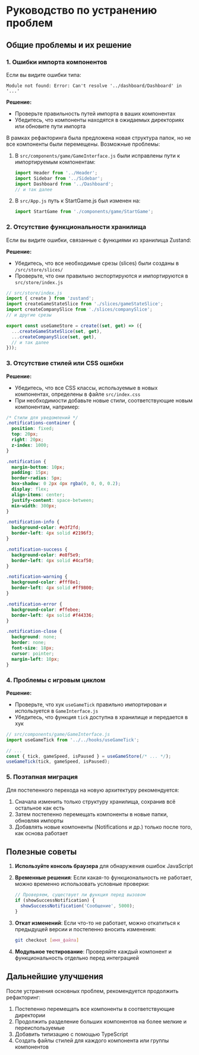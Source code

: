 # Руководство по устранению проблем

## Общие проблемы и их решение

### 1. Ошибки импорта компонентов

Если вы видите ошибки типа:
```
Module not found: Error: Can't resolve '../dashboard/Dashboard' in '...'
```

**Решение:**
- Проверьте правильность путей импорта в ваших компонентах
- Убедитесь, что компоненты находятся в ожидаемых директориях или обновите пути импорта

В рамках рефакторинга была предложена новая структура папок, но не все компоненты были перемещены. Возможные проблемы:

1. В `src/components/game/GameInterface.js` были исправлены пути к импортируемым компонентам:
   ```js
   import Header from '../Header';
   import Sidebar from '../Sidebar';
   import Dashboard from '../Dashboard';
   // и так далее
   ```

2. В `src/App.js` путь к StartGame.js был изменен на:
   ```js
   import StartGame from './components/game/StartGame';
   ```

### 2. Отсутствие функциональности хранилища

Если вы видите ошибки, связанные с функциями из хранилища Zustand:

**Решение:**
- Убедитесь, что все необходимые срезы (slices) были созданы в `/src/store/slices/`
- Проверьте, что они правильно экспортируются и импортируются в `src/store/index.js`

```js
// src/store/index.js
import { create } from 'zustand';
import createGameStateSlice from './slices/gameStateSlice';
import createCompanySlice from './slices/companySlice';
// и другие срезы

export const useGameStore = create((set, get) => ({
  ...createGameStateSlice(set, get),
  ...createCompanySlice(set, get),
  // и так далее
}));
```

### 3. Отсутствие стилей или CSS ошибки

**Решение:**
- Убедитесь, что все CSS классы, используемые в новых компонентах, определены в файле `src/index.css`
- При необходимости добавьте новые стили, соответствующие новым компонентам, например:

```css
/* Стили для уведомлений */
.notifications-container {
  position: fixed;
  top: 20px;
  right: 20px;
  z-index: 1000;
}

.notification {
  margin-bottom: 10px;
  padding: 15px;
  border-radius: 5px;
  box-shadow: 0 2px 4px rgba(0, 0, 0, 0.2);
  display: flex;
  align-items: center;
  justify-content: space-between;
  min-width: 300px;
}

.notification-info {
  background-color: #e3f2fd;
  border-left: 4px solid #2196f3;
}

.notification-success {
  background-color: #e8f5e9;
  border-left: 4px solid #4caf50;
}

.notification-warning {
  background-color: #fff8e1;
  border-left: 4px solid #ff9800;
}

.notification-error {
  background-color: #ffebee;
  border-left: 4px solid #f44336;
}

.notification-close {
  background: none;
  border: none;
  font-size: 18px;
  cursor: pointer;
  margin-left: 10px;
}
```

### 4. Проблемы с игровым циклом

**Решение:**
- Проверьте, что хук `useGameTick` правильно импортирован и используется в `GameInterface.js`
- Убедитесь, что функция `tick` доступна в хранилище и передается в хук

```js
// src/components/game/GameInterface.js
import useGameTick from '../../hooks/useGameTick';

// ...
const { tick, gameSpeed, isPaused } = useGameStore(/* ... */);
useGameTick(tick, gameSpeed, isPaused);
```

### 5. Поэтапная миграция

Для постепенного перехода на новую архитектуру рекомендуется:

1. Сначала изменить только структуру хранилища, сохранив всё остальное как есть
2. Затем постепенно перемещать компоненты в новые папки, обновляя импорты
3. Добавлять новые компоненты (Notifications и др.) только после того, как основа работает

## Полезные советы

1. **Используйте консоль браузера** для обнаружения ошибок JavaScript

2. **Временные решения**: Если какая-то функциональность не работает, можно временно использовать условные проверки:
   ```js
   // Проверяем, существует ли функция перед вызовом
   if (showSuccessNotification) {
     showSuccessNotification('Сообщение', 5000);
   }
   ```

3. **Откат изменений**: Если что-то не работает, можно откатиться к предыдущей версии и постепенно вносить изменения:
   ```bash
   git checkout [имя_файла]
   ```

4. **Модульное тестирование**: Проверяйте каждый компонент и функциональность отдельно перед интеграцией

## Дальнейшие улучшения

После устранения основных проблем, рекомендуется продолжить рефакторинг:

1. Постепенно перемещать все компоненты в соответствующие директории
2. Продолжить разделение больших компонентов на более мелкие и переиспользуемые
3. Добавить типизацию с помощью TypeScript
4. Создать файлы стилей для каждого компонента или группы компонентов
